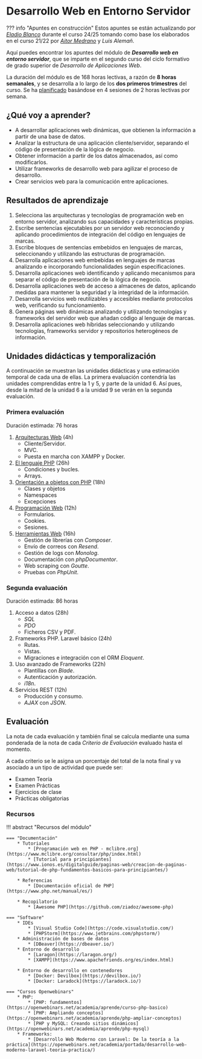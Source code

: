 # Desarrollo Web en Entorno Servidor

??? info "Apuntes en construcción"
    Estos apuntes se están actualizando por [*Eladio Blanco*](https://x.com/eladioblanco) durante el curso 24/25 tomando como base los elaborados en el curso 21/22 por [*Aitor Medrano*](https://x.com/aitormedrano) y *Luis Alemañ*.

Aquí puedes encontrar los apuntes del módulo de ***Desarrollo web en entorno servidor***, que se imparte en el segundo curso del ciclo formativo de grado superior de *Desarrollo de Aplicaciones Web*.

La duración del módulo es de 168 horas lectivas, a razón de **8 horas semanales**, y se desarrolla a lo largo de los **dos primeros trimestres** del curso. Se ha [planificado](planning.md) basándose en 4 sesiones de 2 horas lectivas por semana.

## ¿Qué voy a aprender?

* A desarrollar aplicaciones web dinámicas, que obtienen la información a partir de una base de datos.
* Analizar la estructura de una aplicación cliente/servidor, separando el código de presentación de la lógica de negocio.
* Obtener información a partir de los datos almacenados, así como modificarlos.
* Utilizar frameworks de desarrollo web para agilizar el proceso de desarrollo.
* Crear servicios web para la comunicación entre aplicaciones.

## Resultados de aprendizaje

1. Selecciona las arquitecturas y tecnologías de programación web en entorno servidor, analizando sus capacidades y características propias.
2. Escribe sentencias ejecutables por un servidor web reconociendo y aplicando procedimientos de integración del código en lenguajes de marcas.
3. Escribe bloques de sentencias embebidos en lenguajes de marcas, seleccionando y utilizando las estructuras de programación.
4. Desarrolla aplicaciones web embebidas en lenguajes de marcas analizando e incorporando funcionalidades según especificaciones.
5. Desarrolla aplicaciones web identificando y aplicando mecanismos para separar el código de presentación de la lógica de negocio.
6. Desarrolla aplicaciones web de acceso a almacenes de datos, aplicando medidas para mantener la seguridad y la integridad de la información.
7. Desarrolla servicios web reutilizables y accesibles mediante protocolos web, verificando su funcionamiento.
8. Genera páginas web dinámicas analizando y utilizando tecnologías y frameworks del servidor web que añadan código al lenguaje de marcas.
9. Desarrolla aplicaciones web híbridas seleccionando y utilizando tecnologías, frameworks servidor y repositorios heterogéneos de información.

## Unidades didácticas y temporalización

A continuación se muestran las unidades didácticas y una estimación temporal de cada una de ellas.
La primera evaluación contendría las unidades comprendidas entre la 1 y 5, y parte de la unidad 6. Así pues, desde la mitad de la  unidad 6 a la unidad 9 se verán en la segunda evaluación.

### Primera evaluación

Duración estimada: 76 horas

1. [Arquitecturas Web](01arquitecturas.md) (4h)
    * Cliente/Servidor.
    * MVC.
    * Puesta en marcha con XAMPP y Docker.
2. [El lenguaje PHP](02php.md) (26h)
    * Condiciones y bucles.
    * Arrays.
3. [Orientación a objetos con PHP](03phpoo.md) (18h)
    * Clases y objetos
    * Namespaces
    * Excepciones
4. [Programación Web](04web.md) (12h)
    * Formularios.
    * Cookies.
    * Sesiones.
5. [Herramientas Web](05herramientas.md) (16h)
    * Gestión de librerías con *Composer*.
    * Envío de correos con *Resend*.
    * Gestión de logs con *Monolog*.
    * Documentación con *phpDocumentor*.
    * Web scraping con *Goutte*.
    * Pruebas con *PhpUnit*.

### Segunda evaluación

Duración estimada: 86 horas

1. Acceso a datos (28h)
    * *SQL*
    * *PDO*
    * Ficheros CSV y PDF.
2. Frameworks PHP. Laravel básico (24h)
    * Rutas.
    * Vistas.
    * Migraciones e integración con el ORM *Eloquent*.
3. Uso avanzado de Frameworks (22h)
    * Plantillas con *Blade*.
    * Autenticación y autorización.
    * *i18n*.
4. Servicios REST (12h)
    * Producción y consumo.
    * *AJAX* con *JSON*.

## Evaluación

La nota de cada evaluación y también final se calcula mediante una suma ponderada de la nota de cada *Criterio de Evaluación* evaluado hasta el momento.

A cada criterio se le asigna un porcentaje del total de la nota final y va asociado a un tipo de actividad que puede ser:

- Examen Teoría
- Examen Prácticas
- Ejercicios de clase
- Prácticas obligatorias

### Recursos

!!! abstract "Recursos del módulo"

    === "Documentación"
        * Tutoriales
            * [Programación web en PHP - mclibre.org](https://www.mclibre.org/consultar/php/index.html)
            * [Tutorial para principiantes](https://www.ionos.es/digitalguide/paginas-web/creacion-de-paginas-web/tutorial-de-php-fundamentos-basicos-para-principiantes/)

        * Referencias
            * [Documentación oficial de PHP](https://www.php.net/manual/es/)

        * Recopilatorio
            * [Awesome PHP](https://github.com/ziadoz/awesome-php)
    
    === "Software"
        * IDEs
            * [Visual Studio Code](https://code.visualstudio.com/)
            * [PHPStorm](https://www.jetbrains.com/phpstorm/)
        * Administración de bases de datos
            * [DBeaver](https://dbeaver.io/)
        * Entorno de desarrollo
            * [Laragon](https://laragon.org/)
            * [XAMPP](https://www.apachefriends.org/es/index.html)

        * Entorno de desarrollo en contenedores
            * [Docker: Devilbox](https://devilbox.io/)
            * [Docker: Laradock](https://laradock.io/)
    
    === "Cursos Openwebinars"
        * PHP:
            * [PHP: fundamentos](https://openwebinars.net/academia/aprende/curso-php-basico)
            * [PHP: Ampliando conceptos](https://openwebinars.net/academia/aprende/php-ampliar-conceptos)
            * [PHP y MySQL: Creando sitios dinámicos](https://openwebinars.net/academia/aprende/php-mysql)
        * Frameworks:
            * [Desarrollo Web Moderno con Laravel: De la teoría a la práctica](https://openwebinars.net/academia/portada/desarrollo-web-moderno-laravel-teoria-practica/)

